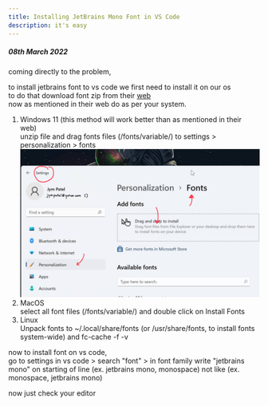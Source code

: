 ```yaml
---
title: Installing JetBrains Mono Font in VS Code
description: it's easy
---
```


##### 08th March 2022

coming directly to the problem,  
  
to install jetbrains font to vs code we first need to install it on our os  
to do that download font zip from their [web](https://www.jetbrains.com/lp/mono/)  
now as mentioned in their web do as per your system.  
1. Windows 11 (this method will work better than as mentioned in their web)  
unzip file and drag fonts files (/fonts/variable/) to settings > personalization > fonts  
![ScreenSnap](../images/22.0003.png)
2. MacOS  
select all font files (/fonts/variable/) and double click on Install Fonts  
3. Linux  
Unpack fonts to ~/.local/share/fonts (or /usr/share/fonts, to install fonts system-wide) and fc-cache -f -v  
  
now to install font on vs code,  
go to settings in vs code > search "font" > in font family write "jetbrains mono" on starting of line (ex. jetbrains mono, monospace) not like (ex. monospace, jetbrains mono)  
  
now just check your editor

